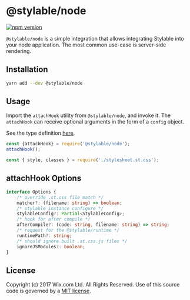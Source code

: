 # @stylable/node

[![npm version](https://img.shields.io/npm/v/@stylable/node.svg)](https://www.npmjs.com/package/@stylable/node)

`@stylable/node` is a simple integration that allows integrating Stylable into your node application. The most common use-case is server-side rendering.

## Installation

```sh
yarn add --dev @stylable/node
```
## Usage
Import the `attachHook` utility from `@stylable/node`, and invoke it.
The `attachHook` can receive optional arguments in the form of a `config` object. 

See the type definition [here](./src/require-hook.ts#L6).

```ts
const {attachHook} = require('@stylable/node');
attachHook();

const { style, classes } = require('./stylesheet.st.css');
```

## attachHook Options

```ts 
interface Options {
    /* override .st.css file match */
    matcher?: (filename: string) => boolean;
    /* stylable instance configure */
    stylableConfig?: Partial<StylableConfig>;
    /* hook for after compile */
    afterCompile?: (code: string, filename: string) => string;
    /* request for the @stylable/runtime */
    runtimePath?: string;
    /* should ignore built .st.css.js files */
    ignoreJSModules?: boolean;
}
```


## License
Copyright (c) 2017 Wix.com Ltd. All Rights Reserved. Use of this source code is governed by a [MIT license](./LICENSE).

